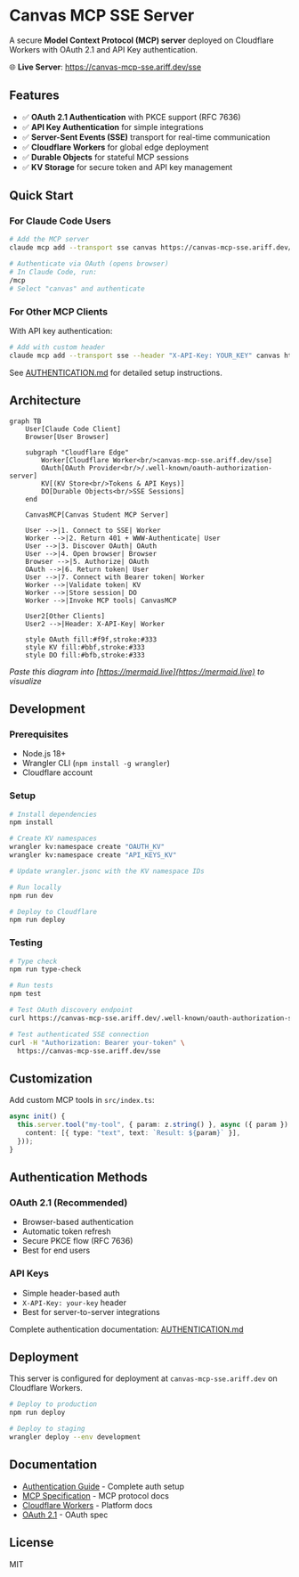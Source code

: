 # Canvas MCP SSE Server

A secure **Model Context Protocol (MCP) server** deployed on Cloudflare Workers with OAuth 2.1 and API Key authentication.

🌐 **Live Server**: https://canvas-mcp-sse.ariff.dev/sse

## Features

- ✅ **OAuth 2.1 Authentication** with PKCE support (RFC 7636)
- ✅ **API Key Authentication** for simple integrations
- ✅ **Server-Sent Events (SSE)** transport for real-time communication
- ✅ **Cloudflare Workers** for global edge deployment
- ✅ **Durable Objects** for stateful MCP sessions
- ✅ **KV Storage** for secure token and API key management

## Quick Start

### For Claude Code Users

```bash
# Add the MCP server
claude mcp add --transport sse canvas https://canvas-mcp-sse.ariff.dev/sse

# Authenticate via OAuth (opens browser)
# In Claude Code, run:
/mcp
# Select "canvas" and authenticate
```

### For Other MCP Clients

With API key authentication:

```bash
# Add with custom header
claude mcp add --transport sse --header "X-API-Key: YOUR_KEY" canvas https://canvas-mcp-sse.ariff.dev/sse
```

See [AUTHENTICATION.md](./AUTHENTICATION.md) for detailed setup instructions.

## Architecture

```mermaid
graph TB
    User[Claude Code Client]
    Browser[User Browser]

    subgraph "Cloudflare Edge"
        Worker[Cloudflare Worker<br/>canvas-mcp-sse.ariff.dev/sse]
        OAuth[OAuth Provider<br/>/.well-known/oauth-authorization-server]
        KV[(KV Store<br/>Tokens & API Keys)]
        DO[Durable Objects<br/>SSE Sessions]
    end

    CanvasMCP[Canvas Student MCP Server]

    User -->|1. Connect to SSE| Worker
    Worker -->|2. Return 401 + WWW-Authenticate| User
    User -->|3. Discover OAuth| OAuth
    User -->|4. Open browser| Browser
    Browser -->|5. Authorize| OAuth
    OAuth -->|6. Return token| User
    User -->|7. Connect with Bearer token| Worker
    Worker -->|Validate token| KV
    Worker -->|Store session| DO
    Worker -->|Invoke MCP tools| CanvasMCP

    User2[Other Clients]
    User2 -->|Header: X-API-Key| Worker

    style OAuth fill:#f9f,stroke:#333
    style KV fill:#bbf,stroke:#333
    style DO fill:#bfb,stroke:#333
```

*Paste this diagram into [https://mermaid.live](https://mermaid.live) to visualize*

## Development

### Prerequisites

- Node.js 18+
- Wrangler CLI (`npm install -g wrangler`)
- Cloudflare account

### Setup

```bash
# Install dependencies
npm install

# Create KV namespaces
wrangler kv:namespace create "OAUTH_KV"
wrangler kv:namespace create "API_KEYS_KV"

# Update wrangler.jsonc with the KV namespace IDs

# Run locally
npm run dev

# Deploy to Cloudflare
npm run deploy
```

### Testing

```bash
# Type check
npm run type-check

# Run tests
npm test

# Test OAuth discovery endpoint
curl https://canvas-mcp-sse.ariff.dev/.well-known/oauth-authorization-server

# Test authenticated SSE connection
curl -H "Authorization: Bearer your-token" \
  https://canvas-mcp-sse.ariff.dev/sse
```

## Customization

Add custom MCP tools in `src/index.ts`:

```typescript
async init() {
  this.server.tool("my-tool", { param: z.string() }, async ({ param }) => ({
    content: [{ type: "text", text: `Result: ${param}` }],
  }));
}
```

## Authentication Methods

### OAuth 2.1 (Recommended)
- Browser-based authentication
- Automatic token refresh
- Secure PKCE flow (RFC 7636)
- Best for end users

### API Keys
- Simple header-based auth
- `X-API-Key: your-key` header
- Best for server-to-server integrations

Complete authentication documentation: [AUTHENTICATION.md](./AUTHENTICATION.md)

## Deployment

This server is configured for deployment at `canvas-mcp-sse.ariff.dev` on Cloudflare Workers.

```bash
# Deploy to production
npm run deploy

# Deploy to staging
wrangler deploy --env development
```

## Documentation

- [Authentication Guide](./AUTHENTICATION.md) - Complete auth setup
- [MCP Specification](https://modelcontextprotocol.io) - MCP protocol docs
- [Cloudflare Workers](https://developers.cloudflare.com/workers/) - Platform docs
- [OAuth 2.1](https://datatracker.ietf.org/doc/html/draft-ietf-oauth-v2-1-11) - OAuth spec

## License

MIT
